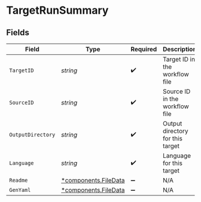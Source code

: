 # TargetRunSummary


## Fields

| Field                                                       | Type                                                        | Required                                                    | Description                                                 |
| ----------------------------------------------------------- | ----------------------------------------------------------- | ----------------------------------------------------------- | ----------------------------------------------------------- |
| `TargetID`                                                  | *string*                                                    | :heavy_check_mark:                                          | Target ID in the workflow file                              |
| `SourceID`                                                  | *string*                                                    | :heavy_check_mark:                                          | Source ID in the workflow file                              |
| `OutputDirectory`                                           | *string*                                                    | :heavy_check_mark:                                          | Output directory for this target                            |
| `Language`                                                  | *string*                                                    | :heavy_check_mark:                                          | Language for this target                                    |
| `Readme`                                                    | [*components.FileData](../../models/components/filedata.md) | :heavy_minus_sign:                                          | N/A                                                         |
| `GenYaml`                                                   | [*components.FileData](../../models/components/filedata.md) | :heavy_minus_sign:                                          | N/A                                                         |
